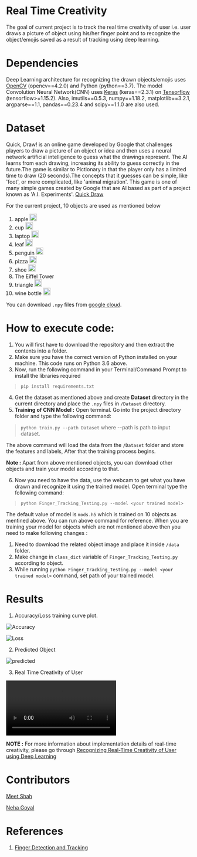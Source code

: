 # Real Time Creativity

The goal of current project is to track the real time creativity of user i.e. user draws a picture of object using his/her finger point and to recognize the object/emojis saved as a result of tracking using deep learning.

# Dependencies
Deep Learning architecture for recognizing the drawn objects/emojis uses [OpenCV](https://opencv.org/) (opencv==4.2.0) and Python (python==3.7). The model Convolution Neural Network(CNN) uses [Keras](https://keras.io/) (keras==2.3.1) on [Tensorflow](https://www.tensorflow.org/) (tensorflow>=1.15.2). Also, imutils==0.5.3, numpy==1.18.2, matplotlib==3.2.1, argparse==1.1, pandas==0.23.4 and scipy==1.1.0 are also used.

# Dataset
Quick, Draw! is an online game developed by Google that challenges players to draw a picture of an object or idea and then uses a neural network artificial intelligence to guess what the drawings represent. The AI learns from each drawing, increasing its ability to guess correctly in the future.The game is similar to Pictionary in that the player only has a limited time to draw (20 seconds).The concepts that it guesses can be simple, like 'foot', or more complicated, like 'animal migration'. This game is one of many simple games created by Google that are AI based as part of a project known as 'A.I. Experiments'. [Quick Draw](https://quickdraw.withgoogle.com/)

For the current project, 10 objects are used as mentioned below
1. apple <img src="https://github.com/Devashi-Choudhary/Real_Time_Creativity/blob/master/data/Apple.png" width="20">
2. cup <img src="https://github.com/Devashi-Choudhary/Real_Time_Creativity/blob/master/data/Cup.png" width="20">
3. laptop <img src="https://github.com/Devashi-Choudhary/Real_Time_Creativity/blob/master/data/Laptop.png" width="20">
4. leaf <img src="https://github.com/Devashi-Choudhary/Real_Time_Creativity/blob/master/data/Leaf.png" width="20">
5. penguin <img src="https://github.com/Devashi-Choudhary/Real_Time_Creativity/blob/master/data/Penguin.png" width="20">
6. pizza <img src="https://github.com/Devashi-Choudhary/Real_Time_Creativity/blob/master/data/Pizza.png" width="20">
7. shoe <img src="https://github.com/Devashi-Choudhary/Real_Time_Creativity/blob/master/data/Shoe.png" width="20">
8. The Eiffel Tower <img src="https://github.com/Devashi-Choudhary/Real_Time_Creativity/blob/master/data/The-Eiffel-Tower.png" width="15">
9. triangle <img src="https://github.com/Devashi-Choudhary/Real_Time_Creativity/blob/master/data/Triangle.png" width="20">
10. wine bottle <img src="https://github.com/Devashi-Choudhary/Real_Time_Creativity/blob/master/data/Wine-Bottle.png" width="20">

You can download `.npy` files from [google cloud](https://console.cloud.google.com/storage/browser/quickdraw_dataset/full/numpy_bitmap). 


# How to execute code:
1. You will first have to download the repository and then extract the contents into a folder.
2. Make sure you have the correct version of Python installed on your machine. This code runs on Python 3.6 above.
3. Now, run the following command in your Terminal/Command Prompt to install the libraries required
> `pip install requirements.txt`
4. Get the dataset as mentioned above  and create **Dataset** directory in the current directory and place the `.npy` files in `/Dataset` directory.
5. **Training of CNN Model :** Open terminal. Go into the project directory folder and type the following command:
> `python train.py --path Dataset` where --path is path to input dataset.

The above command will load the data from the `/Dataset` folder and store the features and labels, After that the training process begins.

**Note :** Apart from above mentioned objects, you can download other objects and train your model according to that.

6. Now you need to have the data, use the webcam to get what you have drawn and recognize it using the trained model. Open terminal type the following command:
> `python Finger_Tracking_Testing.py --model <your trained model>` 

The default value of model is `mods.h5` which is trained on 10 objects as mentined above. You can run above command for reference. When you are training your model for objects which are not mentioned above then you need to make following changes : 

1. Need to download the related object image and place it inside `/data` folder.
2. Make change in `class_dict` variable of `Finger_Tracking_Testing.py` according to object.
3. While running  `python Finger_Tracking_Testing.py --model <your trained model>` command, set path of your trained model.

# Results

1. Accuracy/Loss training curve plot.

![Accuracy](https://github.com/Devashi-Choudhary/Real_Time_Creativity/blob/master/Results/Accuracy.png)

![Loss](https://github.com/Devashi-Choudhary/Real_Time_Creativity/blob/master/Results/Loss.png)


2. Predicted Object

![predicted](https://github.com/Devashi-Choudhary/Real_Time_Creativity/blob/master/Results/output.JPG)

3. Real Time Creativity of User

![video](https://github.com/Devashi-Choudhary/Real_Time_Creativity/blob/master/Results/Real%20Time%20Creativity.mp4)


**NOTE :** For more information about implementation details of real-time creativity, please go through [Recognizing Real-Time Creativity of User using Deep Learning
](https://medium.com/@Devashi_Choudhary/recognizing-real-time-creativity-of-user-using-deep-learning-786cbc5cd292)


# Contributors

[Meet Shah](https://github.com/mit41196)

[Neha Goyal](https://github.com/Neha-16)

# References 

1. [Finger Detection and Tracking](https://github.com/amarlearning/Finger-Detection-and-Tracking)

